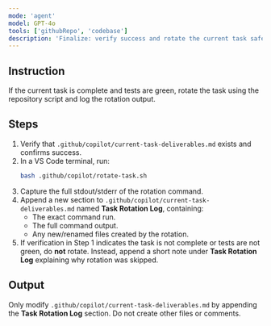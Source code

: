 ```yaml
---
mode: 'agent'
model: GPT-4o
tools: ['githubRepo', 'codebase']
description: 'Finalize: verify success and rotate the current task safely.'
---
```


## Instruction
If the current task is complete and tests are green, rotate the task using the repository script and log the rotation output.

## Steps
1. Verify that `.github/copilot/current-task-deliverables.md` exists and confirms success.
2. In a VS Code terminal, run:
   ```bash
   bash .github/copilot/rotate-task.sh
   ```
3. Capture the full stdout/stderr of the rotation command.
4. Append a new section to `.github/copilot/current-task-deliverables.md` named **Task Rotation Log**, containing:
   - The exact command run.
   - The full command output.
   - Any new/renamed files created by the rotation.
5. If verification in Step 1 indicates the task is not complete or tests are not green, do **not** rotate. Instead, append a short note under **Task Rotation Log** explaining why rotation was skipped.

## Output
Only modify `.github/copilot/current-task-deliverables.md` by appending the **Task Rotation Log** section. Do not create other files or comments.
